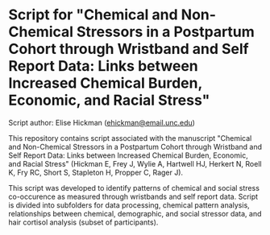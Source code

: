 # Script for "Chemical and Non-Chemical Stressors in a Postpartum Cohort through Wristband and Self Report Data: Links between Increased Chemical Burden, Economic, and Racial Stress"

Script author: Elise Hickman (ehickman@email.unc.edu)

This repository contains script associated with the manuscript "Chemical and Non-Chemical Stressors in a Postpartum Cohort through Wristband and Self Report Data: Links between Increased Chemical Burden, Economic, and Racial Stress" (Hickman E, Frey J, Wylie A, Hartwell HJ, Herkert N, Roell K, Fry RC, Short S, Stapleton H, Propper C, Rager J).

This script was developed to identify patterns of chemical and social stress co-occurence as measured through wristbands and self report data. Script is divided into subfolders for data processing, chemical pattern analysis, relationships between chemical, demographic, and social stressor data, and hair cortisol analysis (subset of participants). 

